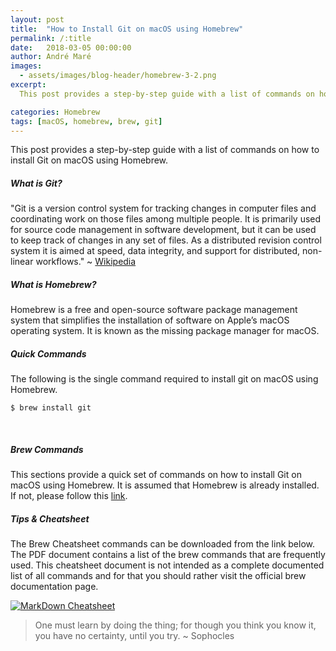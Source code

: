 ```yaml
---
layout: post
title:  "How to Install Git on macOS using Homebrew"
permalink: /:title
date:   2018-03-05 00:00:00
author: André Maré
images:
  - assets/images/blog-header/homebrew-3-2.png
excerpt:
  This post provides a step-by-step guide with a list of commands on how to install Git on macOS using Homebrew. Git is a version control system for tracking changes in computer files and coordinating work on those files among multiple people. It is primarily used for source code management in software development, but it can be used to keep track of changes in any set of files. As a distributed revision control system it is aimed at speed, data integrity, and support for distributed, non-linear workflows.

categories: Homebrew
tags: [macOS, homebrew, brew, git]
---
```


This post provides a step-by-step guide with a list of commands on how to install Git on macOS using Homebrew.

##### What is Git?
"Git is a version control system for tracking changes in computer files and coordinating work on those files among multiple people. It is primarily used for source code management in software development, but it can be used to keep track of changes in any set of files. As a distributed revision control system it is aimed at speed, data integrity, and support for distributed, non-linear workflows." ~ [Wikipedia][0]

##### What is Homebrew?
Homebrew is a free and open-source software package management system that simplifies the installation of software on Apple’s macOS operating system. It is known as the missing package manager for macOS.

##### Quick Commands
The following is the single command required to install git on macOS using Homebrew.
```console
$ brew install git
```
<br/>

##### Brew Commands
This sections provide a quick set of commands on how to install Git on macOS using Homebrew. It is assumed that Homebrew is already installed. If not, please follow this [link][1].

<script src="https://gist.github.com/Code2Bits/0549fc65cab9b52bdd267c0aefd1cd52.js"></script>

##### Tips & Cheatsheet
The Brew Cheatsheet commands can be downloaded from the link below. The PDF document contains a list of the brew commands that are frequently used. This cheatsheet document is not intended as a complete documented list of all commands and for that you should rather visit the official brew documentation page.

[![MarkDown Cheatsheet][2]][3]

> One must learn by doing the thing; for though you think you know it, you have no certainty, until you try. ~ Sophocles

[0]: https://en.wikipedia.org/wiki/Git
[1]: https://brew.sh/
[2]: {{site.url}}/assets/images/cheatsheets/cheatsheet-homebrew.jpg
[3]: {{site.url}}/assets/cheatsheets/cheatsheet-homebrew.pdf
